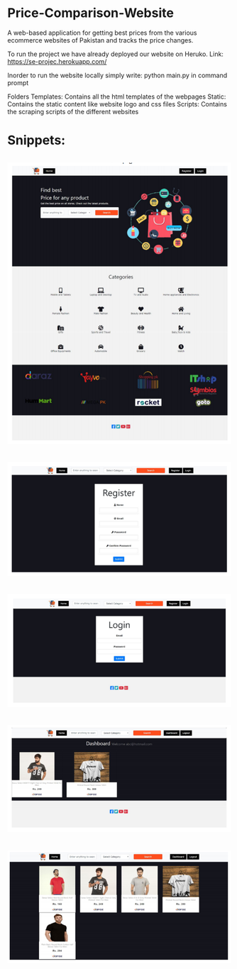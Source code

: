 # Price-Comparison-Website
A web-based application for getting best prices from the various ecommerce websites of Pakistan and tracks the price changes.

To run the project we have already deployed our website on Heruko.
Link: https://se-projec.herokuapp.com/

Inorder to run the website locally simply write:
python main.py in command prompt

Folders
Templates: Contains all the html templates of the webpages
Static: Contains the static content like website logo and css files
Scripts: Contains the scraping scripts of the different websites

<h1>Snippets:<br>
<br>
<img src="https://github.com/mtk12/Price-Comparison-Website/blob/master/Screenshots/1.PNG"/>
<br>
<br>
<img src="https://github.com/mtk12/Price-Comparison-Website/blob/master/Screenshots/2.PNG"/>
 <br>
<br>
<img src="https://github.com/mtk12/Price-Comparison-Website/blob/master/Screenshots/3.PNG"/>
 <br>
<br>
<img src="https://github.com/mtk12/Price-Comparison-Website/blob/master/Screenshots/4.PNG"/>
<br>
<br>
<img src="https://github.com/mtk12/Price-Comparison-Website/blob/master/Screenshots/5.PNG"/>
